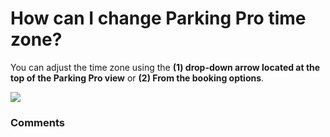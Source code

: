 # How can I change Parking Pro time zone?

<p class="no-margin">You can adjust the time zone using the <b>(1) drop-down arrow located at the top of the Parking Pro view</b> or <b>(2) From the booking options</b>.</p>
<p class="no-margin"></p>
<div class="intercom-container"><img src="https://downloads.intercomcdn.com/i/o/824259140/cf361f03e5746efb4377b145/Parking+Pro+timezones.png"></div><p class="no-margin"></p>

### Comments

<Commentaire />